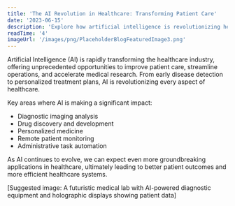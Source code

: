 ```yaml
---
title: 'The AI Revolution in Healthcare: Transforming Patient Care'
date: '2023-06-15'
description: 'Explore how artificial intelligence is revolutionizing healthcare, from diagnosis to treatment planning.'
readTime: '4'
imageUrl: '/images/png/PlaceholderBlogFeaturedImage3.png'
---
```


Artificial Intelligence (AI) is rapidly transforming the healthcare industry, offering unprecedented opportunities to improve patient care, streamline operations, and accelerate medical research. From early disease detection to personalized treatment plans, AI is revolutionizing every aspect of healthcare.

Key areas where AI is making a significant impact:

- Diagnostic imaging analysis
- Drug discovery and development
- Personalized medicine
- Remote patient monitoring
- Administrative task automation

As AI continues to evolve, we can expect even more groundbreaking applications in healthcare, ultimately leading to better patient outcomes and more efficient healthcare systems.

[Suggested image: A futuristic medical lab with AI-powered diagnostic equipment and holographic displays showing patient data]
